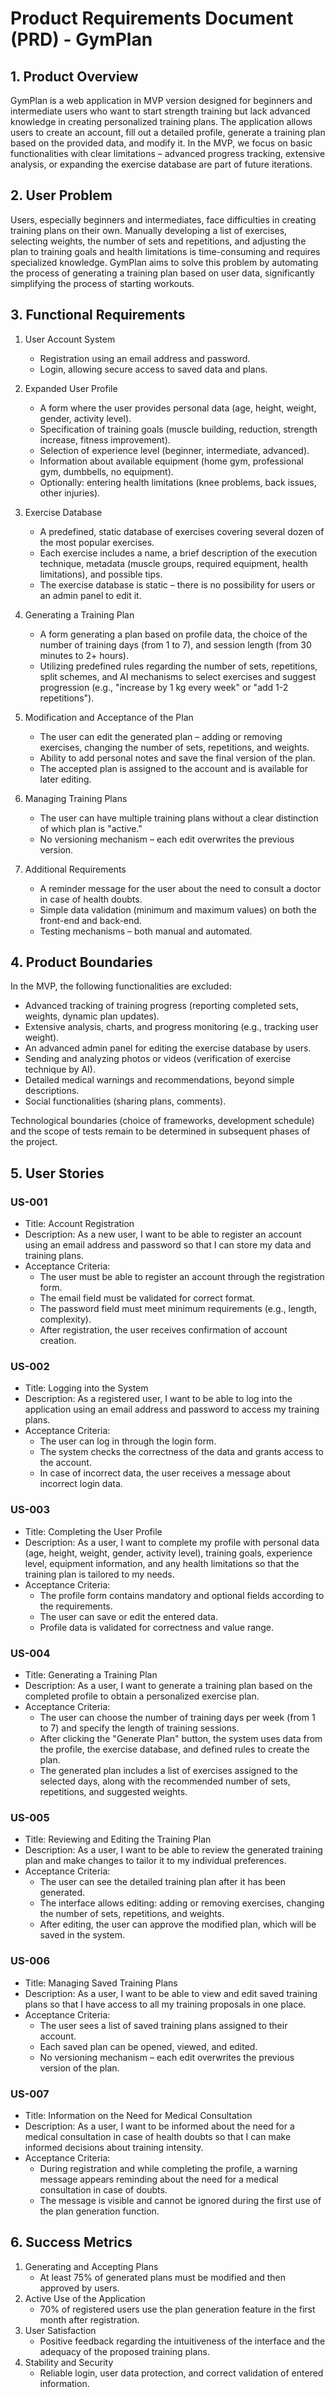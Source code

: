 # Product Requirements Document (PRD) - GymPlan

## 1. Product Overview
GymPlan is a web application in MVP version designed for beginners and intermediate users who want to start strength training but lack advanced knowledge in creating personalized training plans. The application allows users to create an account, fill out a detailed profile, generate a training plan based on the provided data, and modify it. In the MVP, we focus on basic functionalities with clear limitations – advanced progress tracking, extensive analysis, or expanding the exercise database are part of future iterations.

## 2. User Problem
Users, especially beginners and intermediates, face difficulties in creating training plans on their own. Manually developing a list of exercises, selecting weights, the number of sets and repetitions, and adjusting the plan to training goals and health limitations is time-consuming and requires specialized knowledge. GymPlan aims to solve this problem by automating the process of generating a training plan based on user data, significantly simplifying the process of starting workouts.

## 3. Functional Requirements
1. User Account System
   - Registration using an email address and password.
   - Login, allowing secure access to saved data and plans.

2. Expanded User Profile
   - A form where the user provides personal data (age, height, weight, gender, activity level).
   - Specification of training goals (muscle building, reduction, strength increase, fitness improvement).
   - Selection of experience level (beginner, intermediate, advanced).
   - Information about available equipment (home gym, professional gym, dumbbells, no equipment).
   - Optionally: entering health limitations (knee problems, back issues, other injuries).

3. Exercise Database
   - A predefined, static database of exercises covering several dozen of the most popular exercises.
   - Each exercise includes a name, a brief description of the execution technique, metadata (muscle groups, required equipment, health limitations), and possible tips.
   - The exercise database is static – there is no possibility for users or an admin panel to edit it.

4. Generating a Training Plan
   - A form generating a plan based on profile data, the choice of the number of training days (from 1 to 7), and session length (from 30 minutes to 2+ hours).
   - Utilizing predefined rules regarding the number of sets, repetitions, split schemes, and AI mechanisms to select exercises and suggest progression (e.g., "increase by 1 kg every week" or "add 1-2 repetitions").

5. Modification and Acceptance of the Plan
   - The user can edit the generated plan – adding or removing exercises, changing the number of sets, repetitions, and weights.
   - Ability to add personal notes and save the final version of the plan.
   - The accepted plan is assigned to the account and is available for later editing.

6. Managing Training Plans
   - The user can have multiple training plans without a clear distinction of which plan is "active."
   - No versioning mechanism – each edit overwrites the previous version.

7. Additional Requirements
   - A reminder message for the user about the need to consult a doctor in case of health doubts.
   - Simple data validation (minimum and maximum values) on both the front-end and back-end.
   - Testing mechanisms – both manual and automated.

## 4. Product Boundaries
In the MVP, the following functionalities are excluded:
- Advanced tracking of training progress (reporting completed sets, weights, dynamic plan updates).
- Extensive analysis, charts, and progress monitoring (e.g., tracking user weight).
- An advanced admin panel for editing the exercise database by users.
- Sending and analyzing photos or videos (verification of exercise technique by AI).
- Detailed medical warnings and recommendations, beyond simple descriptions.
- Social functionalities (sharing plans, comments).

Technological boundaries (choice of frameworks, development schedule) and the scope of tests remain to be determined in subsequent phases of the project.

## 5. User Stories

### US-001
- Title: Account Registration
- Description: As a new user, I want to be able to register an account using an email address and password so that I can store my data and training plans.
- Acceptance Criteria:
  - The user must be able to register an account through the registration form.
  - The email field must be validated for correct format.
  - The password field must meet minimum requirements (e.g., length, complexity).
  - After registration, the user receives confirmation of account creation.

### US-002
- Title: Logging into the System
- Description: As a registered user, I want to be able to log into the application using an email address and password to access my training plans.
- Acceptance Criteria:
  - The user can log in through the login form.
  - The system checks the correctness of the data and grants access to the account.
  - In case of incorrect data, the user receives a message about incorrect login data.

### US-003
- Title: Completing the User Profile
- Description: As a user, I want to complete my profile with personal data (age, height, weight, gender, activity level), training goals, experience level, equipment information, and any health limitations so that the training plan is tailored to my needs.
- Acceptance Criteria:
  - The profile form contains mandatory and optional fields according to the requirements.
  - The user can save or edit the entered data.
  - Profile data is validated for correctness and value range.

### US-004
- Title: Generating a Training Plan
- Description: As a user, I want to generate a training plan based on the completed profile to obtain a personalized exercise plan.
- Acceptance Criteria:
  - The user can choose the number of training days per week (from 1 to 7) and specify the length of training sessions.
  - After clicking the "Generate Plan" button, the system uses data from the profile, the exercise database, and defined rules to create the plan.
  - The generated plan includes a list of exercises assigned to the selected days, along with the recommended number of sets, repetitions, and suggested weights.

### US-005
- Title: Reviewing and Editing the Training Plan
- Description: As a user, I want to be able to review the generated training plan and make changes to tailor it to my individual preferences.
- Acceptance Criteria:
  - The user can see the detailed training plan after it has been generated.
  - The interface allows editing: adding or removing exercises, changing the number of sets, repetitions, and weights.
  - After editing, the user can approve the modified plan, which will be saved in the system.

### US-006
- Title: Managing Saved Training Plans
- Description: As a user, I want to be able to view and edit saved training plans so that I have access to all my training proposals in one place.
- Acceptance Criteria:
  - The user sees a list of saved training plans assigned to their account.
  - Each saved plan can be opened, viewed, and edited.
  - No versioning mechanism – each edit overwrites the previous version of the plan.

### US-007
- Title: Information on the Need for Medical Consultation
- Description: As a user, I want to be informed about the need for a medical consultation in case of health doubts so that I can make informed decisions about training intensity.
- Acceptance Criteria:
  - During registration and while completing the profile, a warning message appears reminding about the need for a medical consultation in case of doubts.
  - The message is visible and cannot be ignored during the first use of the plan generation function.

## 6. Success Metrics
1. Generating and Accepting Plans
   - At least 75% of generated plans must be modified and then approved by users.
2. Active Use of the Application
   - 70% of registered users use the plan generation feature in the first month after registration.
3. User Satisfaction
   - Positive feedback regarding the intuitiveness of the interface and the adequacy of the proposed training plans.
4. Stability and Security
   - Reliable login, user data protection, and correct validation of entered information.